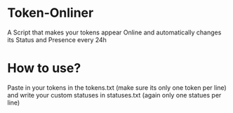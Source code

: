 # Token-Onliner

A Script that makes your tokens appear Online and automatically changes its Status and Presence every 24h

# How to use?

Paste in your tokens in the tokens.txt (make sure its only one token per line) and write your custom statuses in statuses.txt (again only one statues per line)
